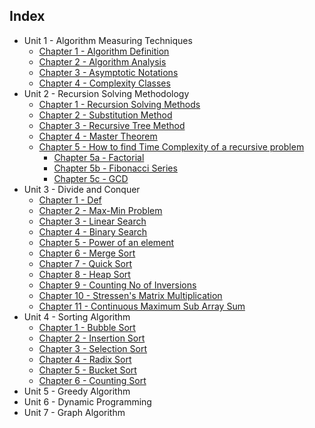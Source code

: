 ## Index
- Unit 1 - Algorithm Measuring Techniques
    - [Chapter 1 - Algorithm Definition](./Unit%201/Chapter%201/Chapter%201%20-%20Algorithm%20Definition)
    - [Chapter 2 - Algorithm Analysis](./Unit%201/Chapter%202/Chapter%202%20-%20Algorithm%20Analysis)
    - [Chapter 3 - Asymptotic Notations](./Unit%201/Chapter%203/Chapter%203%20-%20Asymptotic%20Notations)
    - [Chapter 4 - Complexity Classes](./Unit%201/Chapter%204/Chapter%204%20-%20Complexity%20Classes)
- Unit 2 - Recursion Solving Methodology
    - [Chapter 1 - Recursion Solving Methods](./Unit%202/Chapter%201/Chapter%201%20-%20Recursion%20Solving%20Methods)
    - [Chapter 2 - Substitution Method](./Unit%202/Chapter%202/Chapter%202%20-%20Substitution%20Method)
    - [Chapter 3 - Recursive Tree Method](./Unit%202/Chapter%203/Chapter%203%20-%20Recursive%20Tree%20Method)
    - [Chapter 4 - Master Theorem](./Unit%202/Chapter%204/Chapter%204%20-%20Master%20Theorem)
    - [Chapter 5 - How to find Time Complexity of a recursive problem]()
        - [Chapter 5a - Factorial]()
        - [Chapter 5b - Fibonacci Series]()
        - [Chapter 5c - GCD]()
- Unit 3 - Divide and Conquer
    - [Chapter 1 - Def]()
    - [Chapter 2 - Max-Min Problem]()
    - [Chapter 3 - Linear Search]()
    - [Chapter 4 - Binary Search]()
    - [Chapter 5 - Power of an element]()
    - [Chapter 6 - Merge Sort]()
    - [Chapter 7 - Quick Sort]()
    - [Chapter 8 - Heap Sort]()
    - [Chapter 9 - Counting No of Inversions]()
    - [Chapter 10 - Stressen's Matrix Multiplication]()
    - [Chapter 11 - Continuous Maximum Sub Array Sum]()
- Unit 4 - Sorting Algorithm
    - [Chapter 1 - Bubble Sort]()
    - [Chapter 2 - Insertion Sort]()
    - [Chapter 3 - Selection Sort]()
    - [Chapter 4 - Radix Sort]()
    - [Chapter 5 - Bucket Sort]()
    - [Chapter 6 - Counting Sort]()
- Unit 5 - Greedy Algorithm
- Unit 6 - Dynamic Programming
- Unit 7 - Graph Algorithm
